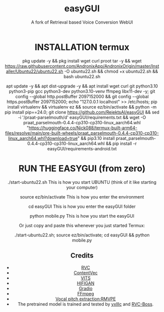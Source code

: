 <div align="center">

<h1>easyGUI</h1>
A fork of Retrieval based Voice Conversion WebUI <br><br>



# INSTALLATION termux



pkg update -y && pkg install wget curl proot tar -y && wget https://raw.githubusercontent.com/AndronixApp/AndronixOrigin/master/Installer/Ubuntu22/ubuntu22.sh -O ubuntu22.sh && chmod +x ubuntu22.sh && bash ubuntu22.sh


apt update -y && apt dist-upgrade -y && apt install wget curl git python3.10 python3-pip gcc python3-dev python3.10-venv ffmpeg libx11-dev -y; git config --global http.postBuffer 2097152000 && git config --global https.postBuffer 2097152000; echo "127.0.0.1 localhost" >> /etc/hosts; pip install virtualenv && virtualenv ez && source ez/bin/activate && python -m pip install pip==24.0; git clone https://github.com/RejektsAI/easyGUI && sed -i '/praat-parselmouth/d' easyGUI/requirements.txt && wget -O praat_parselmouth-0.4.4-cp310-cp310-linux_aarch64.whl "https://huggingface.co/Nick088/termux-built-arm64-files/resolve/main/pre-built-wheels/praat_parselmouth-0.4.4-cp310-cp310-linux_aarch64.whl?download=true" && pip3.10 install praat_parselmouth-0.4.4-cp310-cp310-linux_aarch64.whl && pip install -r easyGUI/requirements-android.txt


 

# RUN THE EASYGUI (from zero)


./start-ubuntu22.sh This is how you start UBUNTU (think of it like starting your computer)

source ez/bin/activate This is how you enter the environment

cd easyGUI This is how you enter the easyGUI folder

python mobile.py This is how you start the easyGUI


Or just copy and paste this whenever you just started Termux:


./start-ubuntu22.sh; source ez/bin/activate; cd easyGUI && python mobile.py





## Credits
+ [RVC](https://github.com/RVC-Project/Retrieval-based-Voice-Conversion-WebUI)
+ [ContentVec](https://github.com/auspicious3000/contentvec/)
+ [VITS](https://github.com/jaywalnut310/vits)
+ [HIFIGAN](https://github.com/jik876/hifi-gan)
+ [Gradio](https://github.com/gradio-app/gradio)
+ [FFmpeg](https://github.com/FFmpeg/FFmpeg)
+ [Vocal pitch extraction:RMVPE](https://github.com/Dream-High/RMVPE)
+ The pretrained model is trained and tested by [yxlllc](https://github.com/yxlllc/RMVPE) and [RVC-Boss](https://github.com/RVC-Boss).
